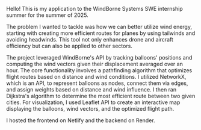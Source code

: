 Hello! This is my application to the WindBorne Systems SWE internship summer for the summer of 2025. 

The problem I wanted to tackle was how we can better utilize wind energy, starting with creating more efficient routes for planes by using tailwinds and avoiding headwinds. This tool not only enhances drone and aircraft efficiency but can also be applied to other sectors.

The project leveraged WindBorne's API by tracking balloons' positions and computing the wind vectors given their displacement averaged over an hour. The core functionality involves a pathfinding algorithm that optimizes flight routes based on distance and wind conditions. I utilized NetworkX, which is an API, to represent balloons as nodes, connect them via edges, and assign weights based on distance and wind influence. I then ran Dijkstra's algorithm to determine the most efficient route between two given cities. For visualization, I used Leaflet API to create an interactive map displaying the balloons, wind vectors, and the optimized flight path.

I hosted the frontend on Netlify and the backend on Render. 
